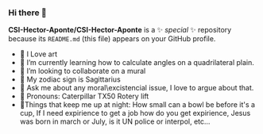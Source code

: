### Hi there 👋


**CSI-Hector-Aponte/CSI-Hector-Aponte** is a ✨ _special_ ✨ repository because its `README.md` (this file) appears on your GitHub profile.


- 🎨 I Love art
- 🌱 I’m currently learning how to calculate angles on a quadrilateral plain.
- 👯 I’m looking to collaborate on a mural
- 🔭 My zodiac sign is Sagittarius
- 💬 Ask me about any moral\excistencial issue, I love to argue about that.
- 🚡 Pronouns: Caterpillar TX50 Rotery lift
- 🤔Things that keep me up at night: How small can a bowl be before it's a cup, If I need expirience to get a job how do you get expirience, Jesus was born in march or July, is it UN police or interpol, etc...

